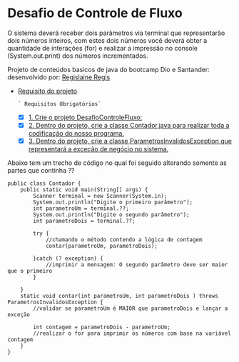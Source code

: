 
# Desafio de Controle de Fluxo

O sistema deverá receber dois parâmetros via terminal que representarão dois números inteiros, com estes dois números você deverá obter a quantidade de interações (for) e realizar a impressão no console (System.out.print) dos números incrementados.


Projeto de conteúdos basicos de java do bootcamp Dio e Santander: desenvolvido por:
[Regislaine Regis](https://github.com/RegislaineRegis)



- [Requisito do projeto](#requisito-do-projeto)

      ` Requisitos Obrigatórios`
    - [x] [1. Crie o projeto DesafioControleFluxo:](#1-#Crie-o-projeto-DesafioControleFluxo) 
    - [x] [2. Dentro do projeto, crie a classe Contador.java para realizar toda a codificação do nosso programa.](#2-#Dentro-do-projeto-crie-a-classe-Contador-java-para-realizar-toda-a-codificação-do-nosso-programa.)
    - [x] [3. Dentro do projeto, crie a classe ParametrosInvalidosException que representará a exceção de negócio no sistema.](#3-#Dentro-do-projeto-crie-a-classe-ParametrosInvalidosException-que-representará-a-exceção-de-negócio-no-sistema.)
    
Abaixo tem um trecho de código no qual foi seguido alterando somente as partes que continha ??
```
public class Contador {
	public static void main(String[] args) {
		Scanner terminal = new Scanner(System.in);
		System.out.println("Digite o primeiro parâmetro");
		int parametroUm = terminal.??;
		System.out.println("Digite o segundo parâmetro");
		int parametroDois = terminal.??;
		
		try {
			//chamando o método contendo a lógica de contagem
			contar(parametroUm, parametroDois);
		
		}catch (? exception) {
			//imprimir a mensagem: O segundo parâmetro deve ser maior que o primeiro
		}
		
	}
	static void contar(int parametroUm, int parametroDois ) throws ParametrosInvalidosException {
		//validar se parametroUm é MAIOR que parametroDois e lançar a exceção
		
		int contagem = parametroDois - parametroUm;
		//realizar o for para imprimir os números com base na variável contagem
	}
}
```
